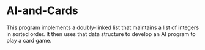 # AI-and-Cards
This program implements a doubly-linked list that maintains a list of integers in sorted order. It then uses that data structure to develop an AI program to play a card game.
